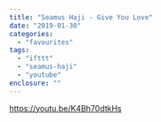 ```yaml
---
title: "Seamus Haji - Give You Love"
date: "2019-01-30"
categories: 
  - "favourites"
tags: 
  - "ifttt"
  - "seamus-haji"
  - "youtube"
enclosure: ""
---
```


https://youtu.be/K4Bh70dtkHs
